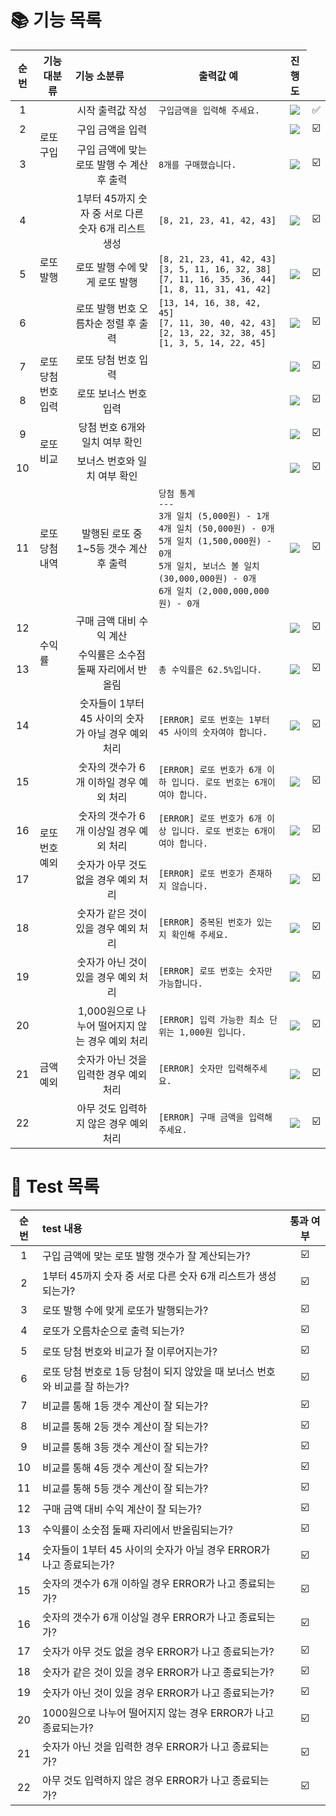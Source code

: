 
📚 기능 목록
=========
|순번|기능 대분류|기능 소분류|출력값 예|진행도|
|:-----:|:-----:|:-----|:-----:|:-----:|
|1<td rowspan="3">로또 구입</td>|시작 출력값 작성|`구입금액을 입력해 주세요.`|![](https://geps.dev/progress/100)|✅|
|2|구입 금액을 입력 | |![](https://geps.dev/progress/0)|☑️|
|3|구입 금액에 맞는 로또 발행 수 계산 후 출력|`8개를 구매했습니다.`|![](https://geps.dev/progress/0)|☑️|
|4<td rowspan="3">로또 발행</td>|1부터 45까지 숫자 중 서로 다른 숫자 6개 리스트 생성 |`[8, 21, 23, 41, 42, 43]`|![](https://geps.dev/progress/0)|☑️|
|5|로또 발행 수에 맞게 로또 발행|`[8, 21, 23, 41, 42, 43]`<br>`[3, 5, 11, 16, 32, 38]`<br>`[7, 11, 16, 35, 36, 44]`<br>`[1, 8, 11, 31, 41, 42]`|![](https://geps.dev/progress/0)|☑️|
|6|로또 발행 번호 오름차순 정렬 후 출력|`[13, 14, 16, 38, 42, 45]`<br>`[7, 11, 30, 40, 42, 43]`<br>`[2, 13, 22, 32, 38, 45]`<br>`[1, 3, 5, 14, 22, 45]`|![](https://geps.dev/progress/0)|☑️|
|7<td rowspan="2">로또 당첨 번호 입력</td>|로또 당첨 번호 입력| |![](https://geps.dev/progress/0)|☑️|
|8|로또 보너스 번호 입력| |![](https://geps.dev/progress/0)|☑️|
|9<td rowspan="2">로또 비교</td>|당첨 번호 6개와 일치 여부 확인| |![](https://geps.dev/progress/0)|☑️|
|10|보너스 번호와 일치 여부 확인| |![](https://geps.dev/progress/0)|☑️|
|11<td rowspan="1">로또 당첨 내역</td>|발행된 로또 중 1~5등 갯수 계산 후 출력|`당첨 통계`<br>`---`<br>`3개 일치 (5,000원) - 1개`<br>`4개 일치 (50,000원) - 0개`<br>`5개 일치 (1,500,000원) - 0개`<br>`5개 일치, 보너스 볼 일치 (30,000,000원) - 0개`<br>`6개 일치 (2,000,000,000원) - 0개`|![](https://geps.dev/progress/0)|☑️|
|12<td rowspan="2">수익률</td>|구매 금액 대비 수익 계산| |![](https://geps.dev/progress/0)|☑️|
|13|수익률은 소수점 둘째 자리에서 반올림|`총 수익률은 62.5%입니다.`|![](https://geps.dev/progress/0)|☑️|
|14<td rowspan="6">로또 번호 예외</td>|숫자들이 1부터 45 사이의 숫자가 아닐 경우 예외 처리|`[ERROR] 로또 번호는 1부터 45 사이의 숫자여야 합니다.`|![](https://geps.dev/progress/0)|☑️|
|15|숫자의 갯수가 6개 이하일 경우 예외 처리|`[ERROR] 로또 번호가 6개 이하 입니다. 로또 번호는 6개이여야 합니다.`|![](https://geps.dev/progress/0)|☑️|
|16|숫자의 갯수가 6개 이상일 경우 예외 처리|`[ERROR] 로또 번호가 6개 이상 입니다. 로또 번호는 6개이여야 합니다.`|![](https://geps.dev/progress/0)|☑️|
|17|숫자가 아무 것도 없을 경우 예외 처리|`[ERROR] 로또 번호가 존재하지 않습니다.`|![](https://geps.dev/progress/0)|☑️|
|18|숫자가 같은 것이 있을 경우 예외 처리|`[ERROR] 중복된 번호가 있는지 확인해 주세요.`|![](https://geps.dev/progress/0)|☑️|
|19|숫자가 아닌 것이 있을 경우 예외 처리|`[ERROR] 로또 번호는 숫자만 가능합니다.`|![](https://geps.dev/progress/0)|☑️|
|20<td rowspan="3">금액 예외</td>|1,000원으로 나누어 떨어지지 않는 경우 예외 처리|`[ERROR] 입력 가능한 최소 단위는 1,000원 입니다.`|![](https://geps.dev/progress/0)|☑️|
|21|숫자가 아닌 것을 입력한 경우 예외 처리|`[ERROR] 숫자만 입력해주세요.`|![](https://geps.dev/progress/0)|☑️|
|22|아무 것도 입력하지 않은 경우 예외 처리|`[ERROR] 구매 금액을 입력해 주세요.`|![](https://geps.dev/progress/0)|☑️|

📝 Test 목록
===========

| 순번 | test 내용 | 통과 여부 |
|:-----:|:-----|:-----:|
|1|구입 금액에 맞는 로또 발행 갯수가 잘 계산되는가?|☑️|
|2|1부터 45까지 숫자 중 서로 다른 숫자 6개 리스트가 생성되는가?|☑️|
|3|로또 발행 수에 맞게 로또가 발행되는가?|☑️|
|4|로또가 오름차순으로 출력 되는가?|☑️|
|5|로또 당첨 번호와 비교가 잘 이루어지는가?|☑️|
|6|로또 당첨 번호로 1등 당첨이 되지 않았을 때 보너스 번호와 비교를 잘 하는가?|☑️|
|7|비교를 통해 1등 갯수 계산이 잘 되는가?|☑️|
|8|비교를 통해 2등 갯수 계산이 잘 되는가?|☑️|
|9|비교를 통해 3등 갯수 계산이 잘 되는가?|☑️|
|10|비교를 통해 4등 갯수 계산이 잘 되는가?|☑️|
|11|비교를 통해 5등 갯수 계산이 잘 되는가?|☑️|
|12|구매 금액 대비 수익 계산이 잘 되는가?|☑️|
|13|수익률이 소숫점 둘째 자리에서 반올림되는가?|☑️|
|14|숫자들이 1부터 45 사이의 숫자가 아닐 경우 ERROR가 나고 종료되는가?|☑️|
|15|숫자의 갯수가 6개 이하일 경우 ERROR가 나고 종료되는가?|☑️|
|16|숫자의 갯수가 6개 이상일 경우 ERROR가 나고 종료되는가?|☑️|
|17|숫자가 아무 것도 없을 경우 ERROR가 나고 종료되는가?|☑️|
|18|숫자가 같은 것이 있을 경우 ERROR가 나고 종료되는가?|☑️|
|19|숫자가 아닌 것이 있을 경우 ERROR가 나고 종료되는가?|☑️|
|20|1000원으로 나누어 떨어지지 않는 경우 ERROR가 나고 종료되는가?|☑️|
|21|숫자가 아닌 것을 입력한 경우 ERROR가 나고 종료되는가?|☑️|
|22|아무 것도 입력하지 않은 경우 ERROR가 나고 종료되는가?|☑️|
